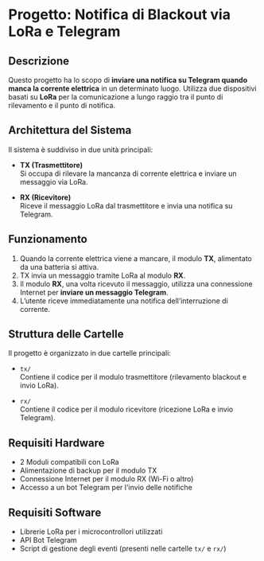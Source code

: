 # Progetto: Notifica di Blackout via LoRa e Telegram

## Descrizione

Questo progetto ha lo scopo di **inviare una notifica su Telegram quando manca la corrente elettrica** in un determinato luogo. Utilizza due dispositivi basati su **LoRa** per la comunicazione a lungo raggio tra il punto di rilevamento e il punto di notifica.

## Architettura del Sistema

Il sistema è suddiviso in due unità principali:

- **TX (Trasmettitore)**  
  Si occupa di rilevare la mancanza di corrente elettrica e inviare un messaggio via LoRa.

- **RX (Ricevitore)**  
  Riceve il messaggio LoRa dal trasmettitore e invia una notifica su Telegram.

## Funzionamento

1. Quando la corrente elettrica viene a mancare, il modulo **TX**, alimentato da una batteria si attiva.
2. TX invia un messaggio tramite LoRa al modulo **RX**.
3. Il modulo **RX**, una volta ricevuto il messaggio, utilizza una connessione Internet per **inviare un messaggio Telegram**.
4. L’utente riceve immediatamente una notifica dell’interruzione di corrente.

## Struttura delle Cartelle

Il progetto è organizzato in due cartelle principali:

- `tx/`  
  Contiene il codice per il modulo trasmettitore (rilevamento blackout e invio LoRa).

- `rx/`  
  Contiene il codice per il modulo ricevitore (ricezione LoRa e invio Telegram).

## Requisiti Hardware

- 2 Moduli compatibili con LoRa
- Alimentazione di backup per il modulo TX
- Connessione Internet per il modulo RX (Wi-Fi o altro)
- Accesso a un bot Telegram per l'invio delle notifiche

## Requisiti Software

- Librerie LoRa per i microcontrollori utilizzati
- API Bot Telegram
- Script di gestione degli eventi (presenti nelle cartelle `tx/` e `rx/`)
